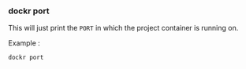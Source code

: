 ### dockr port

This will just print the `PORT` in which the project container is running on.

Example :

```dockr
dockr port
```
